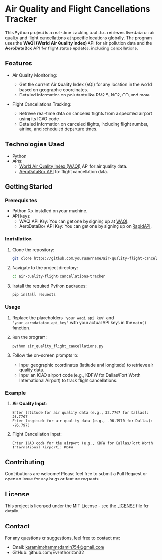 # Air Quality and Flight Cancellations Tracker

This Python project is a real-time tracking tool that retrieves live data on air quality and flight cancellations at specific locations globally. The program uses the **WAQI (World Air Quality Index)** API for air pollution data and the **AeroDataBox** API for flight status updates, including cancellations.

## Features
- Air Quality Monitoring:
  - Get the current Air Quality Index (AQI) for any location in the world based on geographic coordinates.
  - Detailed information on pollutants like PM2.5, NO2, CO, and more.
  
- Flight Cancellations Tracking:
  - Retrieve real-time data on canceled flights from a specified airport using its ICAO code.
  - Detailed information on canceled flights, including flight number, airline, and scheduled departure times.

## Technologies Used
- Python 
- APIs:
  - [World Air Quality Index (WAQI)](https://waqi.info/) API for air quality data.
  - [AeroDataBox API](https://rapidapi.com/aerodatabox/api/aerodatabox) for flight cancellation data.

## Getting Started

### **Prerequisites**
- Python 3.x installed on your machine.
- API keys:
  - WAQI API Key: You can get one by signing up at [WAQI](https://aqicn.org/data-platform/token/).
  - AeroDataBox API Key: You can get one by signing up on [RapidAPI](https://rapidapi.com/aerodatabox/api/aerodatabox).

### Installation
1. Clone the repository:
   ```bash
   git clone https://github.com/yourusername/air-quality-flight-cancellations-tracker.git
   ```
2. Navigate to the project directory:
   ```bash
   cd air-quality-flight-cancellations-tracker
   ```
3. Install the required Python packages:
   ```bash
   pip install requests
   ```

### Usage
1. Replace the placeholders `'your_waqi_api_key'` and `'your_aerodatabox_api_key'` with your actual API keys in the `main()` function.

2. Run the program:
   ```bash
   python air_quality_flight_cancellations.py
   ```

3. Follow the on-screen prompts to:
   - Input geographic coordinates (latitude and longitude) to retrieve air quality data.
   - Input an ICAO airport code (e.g., KDFW for Dallas/Fort Worth International Airport) to track flight cancellations.

### Example
1. **Air Quality Input**:
   ```text
   Enter latitude for air quality data (e.g., 32.7767 for Dallas): 32.7767
   Enter longitude for air quality data (e.g., -96.7970 for Dallas): -96.7970
   ```

2. Flight Cancellation Input:
   ```text
   Enter ICAO code for the airport (e.g., KDFW for Dallas/Fort Worth International Airport): KDFW
   ```

## Contributing
Contributions are welcome! Please feel free to submit a Pull Request or open an Issue for any bugs or feature requests.

## License
This project is licensed under the MIT License - see the [LICENSE](LICENSE) file for details.

## Contact
For any questions or suggestions, feel free to contact me:
- Email: karamimohammadamin754@gmail.com
- GitHub: github.com/Eventhorizon32

